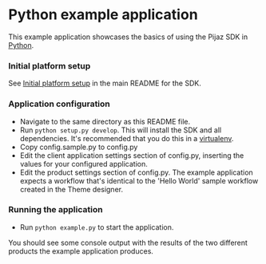 Python example application
===========================

This example application showcases the basics of using the Pijaz SDK in [Python](https://www.python.org).


### Initial platform setup

See [Initial platform setup](https://github.com/pijaz/pijaz-sdk#initial-platform-setup) in the main README for the SDK.


### Application configuration

* Navigate to the same directory as this README file.
* Run `python setup.py develop`. This will install the SDK and all dependencies. It's recommended that you do this in a [virtualenv](http://virtualenv.readthedocs.org/en/latest).
* Copy config.sample.py to config.py
* Edit the client application settings section of config.py, inserting the values for your configured application.
* Edit the product settings section of config.py. The example application expects a workflow that's identical to the 'Hello World' sample workflow created in the Theme designer.


### Running the application

* Run `python example.py` to start the application.

You should see some console output with the results of the two different products the example application produces.

